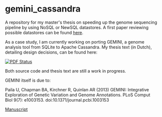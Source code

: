 gemini_cassandra
================

A repository for my master's thesis on speeding up the genome sequencing pipeline by using NoSQL or NewSQL datastores.
A first paper reviewing possible datastores can be found [here](http://www.gossele.be/nosql_newsql_survey.pdf).

As a case study, I am currently working on porting GEMINI, a genome analysis tool from SQLite to Apache Cassandra.
My thesis text (in Dutch), detailing design decisions, can be found here:

[![PDF Status](https://www.sharelatex.com/github/repos/bgossele/zesis/builds/latest/badge.svg)](https://www.sharelatex.com/github/repos/bgossele/zesis/builds/latest/output.pdf)

Both source code and thesis text are still a work in progress.

GEMINI itself is due to:

Paila U, Chapman BA, Kirchner R, Quinlan AR (2013) 
GEMINI: Integrative Exploration of Genetic Variation and Genome Annotations. 
PLoS Comput Biol 9(7): e1003153. doi:10.1371/journal.pcbi.1003153

[Manuscript](http://www.ploscompbiol.org/article/info%3Adoi%2F10.1371%2Fjournal.pcbi.1003153)
